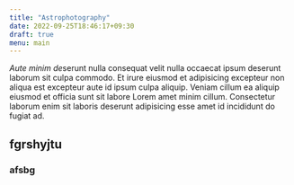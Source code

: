 ```yaml
---
title: "Astrophotography"
date: 2022-09-25T18:46:17+09:30
draft: true
menu: main
---
```

*Aute minim de*serunt nulla consequat velit nulla occaecat ipsum deserunt laborum sit culpa commodo. Et irure eiusmod et adipisicing excepteur non aliqua est excepteur aute id ipsum culpa aliquip. Veniam cillum ea aliquip eiusmod et officia sunt sit labore Lorem amet minim cillum. Consectetur laborum enim sit laboris deserunt adipisicing esse amet id incididunt do fugiat ad.
## fgrshyjtu
### afsbg
